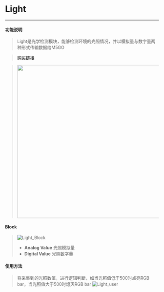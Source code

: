 # Light
__________________________
#### 功能说明
>Light是光学检测模块，能够检测环境的光照情况，并以模拟量与数字量两种形式传输数据给M5GO

>[购买链接](http://flow.m5stack.com/)

><img src="/image/Units/Light.jpg" width="500" height="500" />


#### Block
>![Light_Block](/image/Units/Light_Block.jpg)
>* __Analog Value__
光照模拟量
>* __Digital Value__
光照数字量

#### 使用方法
>将采集到的光照数值，进行逻辑判断，如当光照值低于500时点亮RGB bar，当光照值大于500时熄灭RGB bar
![Light_user](/image/Units/Light_user.gif)

